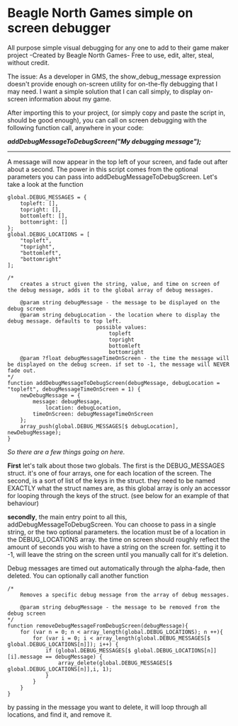# Beagle North Games simple on screen debugger
All purpose simple visual debugging for any one to add to their game maker project
-Created by Beagle North Games-
Free to use, edit, alter, steal, without credit. 

The issue:
  As a developer in GMS, the show_debug_message expression doesn't provide enough on-screen utility for on-the-fly debugging that I may need. I want a simple solution that I can call simply, to display on-screen information about my game.

After importing this to your project, (or simply copy and paste the script in, should be good enough), you can call on screen debugging with the following function call, anywhere in your code:

***addDebugMessageToDebugScreen("My debugging message");***

-------------------------------------

A message will now appear in the top left of your screen, and fade out after about a second. The power in this script comes from the optional parameters you can pass into addDebugMessageToDebugScreen.
Let's take a look at the function

```
global.DEBUG_MESSAGES = {
	topleft: [],
	topright: [],
	bottomleft: [],
	bottomright: []
};
global.DEBUG_LOCATIONS = [
	"topleft",
	"topright",
	"bottomleft",
	"bottomright"
];

/*
    creates a struct given the string, value, and time on screen of the debug message, adds it to the global array of debug messages.

    @param string debugMessage - the message to be displayed on the debug screen
    @param string debugLocation - the location where to display the debug message. defaults to top left.
							possible values:
								topleft
								topright
								bottomleft
								bottomright
    @param ?float debugMessageTimeOnScreen - the time the message will be displayed on the debug screen. if set to -1, the message will NEVER fade out.
*/
function addDebugMessageToDebugScreen(debugMessage, debugLocation = "topleft", debugMessageTimeOnScreen = 1) {
    newDebugMessage = {
        message: debugMessage,
		    location: debugLocation,
        timeOnScreen: debugMessageTimeOnScreen
    };
    array_push(global.DEBUG_MESSAGES[$ debugLocation], newDebugMessage);
}
```
*So there are a few things going on here.*

**First** let's talk about those two globals.
The first is the DEBUG_MESSAGES struct. it's one of four arrays, one for each location of the screen.
The second, is a sort of list of the keys in the struct. they need to be named EXACTLY what the struct names are, as this global array is only an accessor for looping through the keys of the struct. (see below for an example of that behaviour)

**secondly**, the main entry point to all this, addDebugMessageToDebugScreen. You can choose to pass in a single string, or the two optional parameters. the location must be of a location in the DEBUG_LOCATIONS array. the time on screen should roughly 
reflect the amount of seconds you wish to have a string on the screen for. setting it to -1, will leave the string on the screen until you manually call for it's deletion.

Debug messages are timed out automatically through the alpha-fade, then deleted. You can optionally call another function
```
/*
    Removes a specific debug message from the array of debug messages.

    @param string debugMessage - the message to be removed from the debug screen
*/
function removeDebugMessageFromDebugScreen(debugMessage){
	for (var n = 0; n < array_length(global.DEBUG_LOCATIONS); n ++){
	    for (var i = 0; i < array_length(global.DEBUG_MESSAGES[$ global.DEBUG_LOCATIONS[n]]); i++) {
	        if (global.DEBUG_MESSAGES[$ global.DEBUG_LOCATIONS[n]][i].message == debugMessage) {
	            array_delete(global.DEBUG_MESSAGES[$ global.DEBUG_LOCATIONS[n]],i, 1);
	        }
	    }
	}
}
```
by passing in the message you want to delete, it will loop through all locations, and find it, and remove it.
